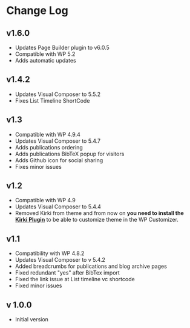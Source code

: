 # Change Log

## v1.6.0

* Updates Page Builder plugin to v6.0.5
* Compatible with WP 5.2
* Adds automatic updates

## v1.4.2

* Updates Visual Composer to 5.5.2
* Fixes List Timeline ShortCode


## v1.3

* Compatible with WP 4.9.4
* Updates Visual Composer to 5.4.7
* Adds publications ordering
* Adds publications BibTeX popup for visitors
* Adds Github icon for social sharing
* Fixes minor issues

## v1.2

* Compatible with WP 4.9
* Updates Visual Composer to 5.4.4
* Removed Kirki from theme and from now on **you need to install the** [**Kirki Plugin**](https://wordpress.org/plugins/kirki/) to be able to customize theme in the WP Customizer.

## v1.1

* Compatibility with WP 4.8.2
* Updates Visual Composer to v 5.4.2
* Added breadcrumbs for publications and blog archive pages
* Fixed redundant "yes" after BibTex import
* Fixed the link issue at List timeline vc shortcode
* Fixed minor issues

## v 1.0.0

* Initial version 











